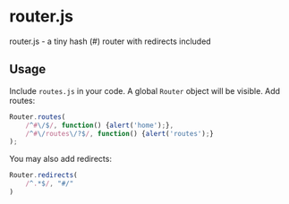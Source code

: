 router.js
=========

router.js - a tiny hash (#) router with redirects included

## Usage
Include `routes.js` in your code. A global `Router` object will be visible. Add routes:
```js
Router.routes(
    /^#\/$/, function() {alert('home');},
    /^#\/routes\/?$/, function() {alert('routes');}
);
```

You may also add redirects:
```js
Router.redirects(
    /^.*$/, "#/"
)
```
